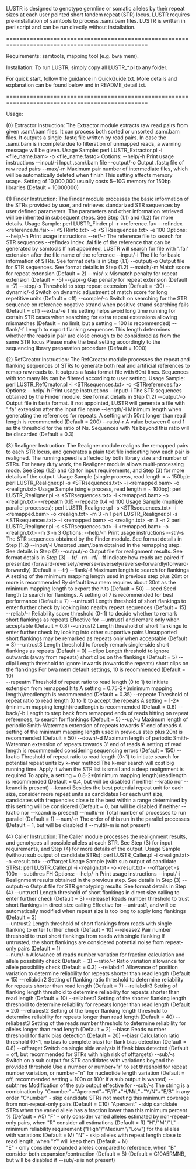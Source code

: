 LUSTR is designed to genotype germline or somatic alleles by their repeat sizes at each user pointed short tandem repeat (STR) locus. LUSTR requires pre-installation of samtools to process .sam/.bam files. LUSTR is written in perl script and can be run directly without installation.

================================================================================================

Requirements: samtools, mapping tool (e.g. bwa mem).

Installation: To run LUSTR, simply copy all LUSTR_*.pl to any folder.

For quick start, follow the guidance in QuickGuide.txt. More details and explanation can be found below and in README_detail.txt.

================================================================================================

Usage:

(0) Extractor
	Instruction:
		The Extractor module extracts raw read pairs from given .sam/.bam files.
		It can process both sorted or unsorted .sam/.bam files.
		It outputs a single .fastq file written by read pairs.
		In case the .sam/.bam is incomplete due to filteration of unmapped reads, a warning message will be given.
	Usage Sample:
		perl LUSTR_Extractor.pl -i <file_name.bam> -o <file_name.fastq>
	Options:
		--help/-h		Print usage instructions
		--input/-i <file>	Input .sam/.bam file
		--output/-o <file>	Output .fastq file of raw read pairs
		--max/-m <value>	Maximum pair number of intermediate files, which will be automatically deleted when finish
					This setting affects memory usage. Setting of 10,000,000 usually costs 5~10G memory for 150bp libraries
					(Default = 10000000)

(1) Finder
	Instruction:
		The Finder module processes the basic information of the STRs provided by user, and retrieves standarized STR sequences by user defined parameters.
		The parameters and other information retrieved will be inherited in subsequent steps.
		See Step (1.1) and (1.2) for more details.
	Usage Sample:
		perl LUSTR_Finder.pl -r <reference.fa> --refindex <reference.fa.fai> -i <STRinfo.txt> -o <STRsequences.txt> -e 100
	Options:
		--help/-h		Print usage instructions
		--ref/-r <file>		The reference file to search for STR sequences
		--refindex <file>	Index .fai file of the reference that can be generated by samtools
					If not appointed, LUSTR will search for file with ".fai" extension after the file name of the reference
		--input/-i <file>	The file for basic information of STRs. See format details in Step (1.1)
		--output/-o <file>	Output file for STR sequences. See format details in Step (1.2)
		--match/-m <value>	Match score for repeat extension (Default = 2)
		--mis/-x <value>	Mismatch penalty for repeat extension (Default = -5)
		--gap/-g <value>	Gap penalty for repeat extension (Default = -7)
		--stop/-s <value>	Threshold to stop repeat extension (Default = -30)
		--dynamic/-d		Switch on dynamic adjustment of match score for long repetitive units (Default = off) 
		--comple/-c		Switch on searching for the STR sequence on reference negative strand when positive strand searching fails (Default = off)
		--extra/-e <value>	This setting helps avoid long time running for certain STR cases when searching for extra repeat extensions allowing mismatches
					(Default = no limit, but a setting = 100 is recommended)
		--flank/-f <value>	Length to export flanking sequences
					This length determines whether the reads in pair are close enough to be considered as from the same STR locus
					Please make the best setting accordingly to the sequencing library preparation procedure
					(Default = 1000)

(2) RefCreator
	Instruction:
		The RefCreator module processes the repeat and flanking sequences of STRs to generate both real and artificial references to remap raw reads to.
		It outputs a fasta format file with 60nt lines. Sequences with too many Ns can be filtered according to user setting.
	Usage Sample:
		perl LUSTR_RefCreator.pl -i <STRsequences.txt> -o <STRreferences.fa>
	Options:
		--help/-h		Print usage instructions
		--input/-i <file>	The STR sequences obtained by the Finder module. See format details in Step (1.2)
		--output/-o <file>	Output file in fasta format. If not appointed, LUSTR will generate a file with ".fa" extension after the input file name
		--length/-l <value>	Minimum length when generating the references for repeats. A setting with 50nt longer than read length is recommended
					(Default = 200)
		--ratio/-r <value>	A value between 0 and 1 as the threshold for the ratio of Ns. Sequences with Ns beyond this ratio will be discarded
					(Default = 0.3) 

(3) Realigner
	Instruction:
		The Realigner module realigns the remapped pairs to each STR locus, and generates a plain text file indicating how each pair is realigned.
		The running speed is affected by both library size and number of STRs. For heavy duty work, the Realigner module allows multi-processing mode.
		See Step (1.2) and (2) for input requirements, and Step (3) for more details of the output.
	Usage Sample (single process, read length = ~ 150bp):
		perl LUSTR_Realigner.pl -s <STRsequences.txt> -i <remapped.bam> -o <realign.txt>
	Usage Sample (single process, read length = ~ 100bp):
		perl LUSTR_Realigner.pl -s <STRsequences.txt> -i <remapped.bam> -o <realign.txt> --repeatm 0.15 --repeate 0.4 -d 100
	Usage Sample (multiple parallel processes):
		perl LUSTR_Realigner.pl -s <STRsequences.txt> -i <remapped.bam> -o <realign.txt> -m 3 -n 1
		perl LUSTR_Realigner.pl -s <STRsequences.txt> -i <remapped.bam> -o <realign.txt> -m 3 -n 2
		perl LUSTR_Realigner.pl -s <STRsequences.txt> -i <remapped.bam> -o <realign.txt> -m 3 -n 3
	Options:
		--help/-h		Print usage instructions
		--str/-s <file>		The STR sequences obtained by the Finder module. See format details in Step (1.2)
		--input/-i <file>	Unsorted .sam/.bam obtained in the remapping step. See details in Step (2)
		--output/-o <file>	Output file for realignment results. See format details in Step (3)
		--fr/--rr/--rf/--ff	Indicate how reads are paired if presented (forward-reversely/reverse-reversely/reverse-forwardly/forward-forwardly)
					(Default = --fr)
		--flank/-f <value>	Maximum length to search for flankings
					A setting of the minimum mapping length used in previous step plus 20nt or more is recommended
					By default bwa mem requires about 30nt as the minimum mapping length to export the hits
					(Default = 50)
		--seed <value>		Seed length to search for flankings. A setting of 7 is recommended for best performance (Default = 7)
		--untrust1 <value>	Length threshold of short flankings to enter further check by looking into nearby repeat sequences (Default = 15)
		--reliab/-r <value>	Reliability score threshold (0~1) to decide whether to remark short flankings as repeats
					Effective for --untrust1 and remark only when acceptable
					(Default = 0.8)
		--untrust2 <value>	Length threshold of short flankings to enter further check by looking into other supportive pairs
					Unsupported short flankings may be remarked as repeats only when acceptable
					(Default = 3)
		--untrust3 <value>	Length threshold to forcely remark single-side short flankings as repeats (Default = 0)
		--clipo <value>		Length threshold to ignore outwards (away from repeats) short clips on the flankings (Default = 5)
		--clipi <value>		Length threshold to ignore inwards (towards the repeats) short clips on the flankings
					For bwa mem default settings, 10 is recommended
					(Default = 10)  
		--repeatm <value>	Threshold of repeat ratio to read length (0 to 1) to initiate extension from remapped hits
					A setting = 0.75-2*(minimum mapping length)/readlength is recommended
					(Default = 0.35)
		--repeate <value>	Threshold of repeat ratio to read length (0 to 1) to accept the repeats
					A setting = 1-2*(minimum mapping length)/readlength is recommended
					(Default = 0.6)
		--back/-b <value>	Length to step back from remapped ends of reads hitting on repeat references, to search for flankings (Default = 5)
		--up/-u <value>		Maximum length of periodic Smith-Waterman extension of repeats towards 5' end of reads
					A setting of the minimum mapping length used in previous step plus 20nt is recommended
					(Default = 50)
		--down/-d <value>	Maximum length of periodic Smith-Waterman extension of repeats towards 3' end of reads
					A setting of read length is recommended considering sequencing errors
					(Default = 150)
		--kratio <value>	Threshold of repeat ratio to read length (0~1) to initiate search for potential repeat units by k-mer method
					The k-mer search will cost big running time. Apply it when the STR list is small and a deep realignment is required
					To apply, a setting = 0.8-2*(minimum mapping length)/readlength is recommended
					(Default = 0.4, but will be disabled if neither --kratio nor --kcandi is present)
		--kcandi <value>	Besides the best potential repeat unit for each size, consider more repeat units as candidates
					For each unit size, candidates with frequencies close to the best within a range determined by this setting will be considered
					(Default = 0, but will be disabled if neither --kratio nor --kcandi is present)
		--multi/-m <value>	Total number of processes to run parallel (Default = 1)
		--num/-n <value>	The order of this run in the parallel processes (Default = 1, but will be disabled if --multi/-m is not present)

(4) Caller
	Instruction:
		The Caller module processes the realignment results, and genotypes all possible alleles at each STR.
		See Step (3) for input requirements, and Step (4) for more details of the output.
	Usage Sample (without sub output of candidate STRs):
		perl LUSTR_Caller.pl -i <realign.txt> -o <result.txt> --offtarget
	Usage Sample (with sub output of candidate STRs):
		perl LUSTR_Caller.pl -i <realign.txt> -o <result.txt> --offtarget -s 100n --subthres FH
	Options:
		--help/-h		Print usage instructions
		--input/-i <file>	Realignment results obtained in the previous step. See details in Step (3)
		--output/-o <file>	Output file for STR genotyping results. See format details in Step (4)
		--untrust1 <value>	Length threshold of short flankings in direct size calling to enter further check (Default = 3)
		--release1 <value>	Reads number threshold to trust short flankings in direct size calling
					Effective for --untrust1, and will be automatically modified when repeat size is too long to apply long flankings
					(Default = 3)			
		--untrust2 <value>	Length threshold of short flankings from reads with single flanking to enter further check (Default = 10)
		--release2 <value>	Pair number threshold to trust short flankings from reads with single flanking
					If untrusted, the short flankings are considered potential noise from repeat-only pairs
					(Default = 1)			
		--num/-n <value>	Allowance of reads number variation for fraction calculation and allele possibility check (Default = 3)
		--ratio/-r <value>	Ratio variation allowance for allele possibility check (Default = 0.3)
		--reliabdir1 <value>	Allowance of position variation to determine reliability for repeats shorter than read length (Default = 15)
		--reliabdir2 <value>	Setting of flanking ratio threshold to determine reliability for repeats shorter than read length (Default = 7)
		--reliabdir3 <value>	Setting of flanking length threshold to determine reliability for repeats shorter than read length (Default = 10)
		--reliabest1 <value>	Setting of the shorter flanking length threshold to determine reliability for repeats longer than read length (Default = 20)
		--reliabest2 <value>	Setting of the longer flanking length threshold to determine reliability for repeats longer than read length (Default = 40)
		--reliabest3 <value>	Setting of the reads number threshold to determine reliability for alleles longer than read length (Default = 2)
		--biasn <value>		Reads number threshold for flank bias detection (Default = 20)
		--biasr <value>		Calculation ratio threshold (0~1, no bias to complete bias) for flank bias detection (Default = 0.8)
		--offtarget		Switch on single side analysis if flank bias detected (Default = off, but recommended for STRs with high risk of offtargets)
		--sub/-s <string>	Switch on a sub output for STR candidates with variations beyond the provided threshold
					Use a number or number+"r" to set threshold for repeat number variation, or number+"n" for nucleotide length variation
					(Default = off, recommended setting = 100n or 100r if a sub output is wanted)
		--subthres <string>	Modification of the sub output effective for --sub/-s
					The string is a combination by "Cnumber"+"Apercent"+"F/R"+"H/M/L"+"Y/N"+"E/B" in any order
						"Cnumber" - skip candidate STRs not meeting this minimum coverage from non-repeat-only pairs (Default = C10)
						"Apercent" - skip candidate STRs when the varied allele has a fraction lower than this minimum percent % (Default = A5)
						"F" - only consider varied alleles estimated by non-repeat-only pairs, when "R" consider all estimations (Default = R)
						"H"/"M"/"L" - minimum reliability requirement ("High"/"Medium"/"Low") for the alleles with variations (Default = M)
						"N" - skip alleles with repeat length close to read length, when "Y" will keep them (Default = N)  
						"E" - only consider expanded alleles compared to reference, when "B" consider both expansion/contraction (Default = B)
					(Default = C10A5RMNB, but will be disabled if --sub/-s is not present)
